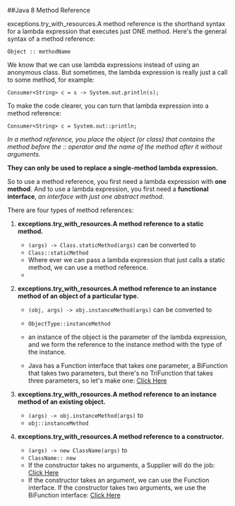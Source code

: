 ##Java 8 Method Reference

exceptions.try_with_resources.A method reference is the shorthand syntax for a lambda expression that executes just ONE method. 
Here's the general syntax of a method reference:

`Object :: methodName`

We know that we can use lambda expressions instead of using an anonymous class. 
But sometimes, the lambda expression is really just a call to some method, for example:

`Consumer<String> c = s -> System.out.println(s);`

To make the code clearer, you can turn that lambda expression into a method reference:

`Consumer<String> c = System.out::println;`



_In a method reference, you place the object (or class) that contains the method before the :: operator 
and the name of the method after it without arguments._

**They can only be used to replace a single-method lambda expression.**

So to use a method reference, you first need a lambda expression with __one method__. 
And to use a lambda expression, you first need a **functional interface**, _an interface with just one abstract method_.

There are four types of method references:

1. **exceptions.try_with_resources.A method reference to a static method.**
    - `(args) -> Class.staticMethod(args)` can be converted to
    - `Class::staticMethod`
    - Where ever we can pass a lambda expression that just calls a static method, we can use a method reference. 
    - 
2. **exceptions.try_with_resources.A method reference to an instance method of an object of a particular type.**
    - `(obj, args) -> obj.instanceMethod(args)` can be converted to
    - `ObjectType::instanceMethod`
    
    - an instance of the object is the parameter of the lambda expression, and we form the reference to the instance method with the type of the instance.
     
    - Java has a Function interface that takes one parameter, a BiFunction that takes two parameters, but there's no TriFunction that takes three parameters, so let's make one: [Click Here](src/main/java/methodReference/instanceEx)
      
3. **exceptions.try_with_resources.A method reference to an instance method of an existing object.**
    - `(args) -> obj.instanceMethod(args)` to
    - `obj::instanceMethod`
    
4. **exceptions.try_with_resources.A method reference to a constructor.**
    - `(args) -> new ClassName(args)` to
    - `ClassName:: new`
    - If the constructor takes no arguments, a Supplier will do the job: [Click Here](src/main/java/methodReference/constructorEx/WithoutArgument.java)
    - If the constructor takes an argument, we can use the Function interface. If the constructor takes two arguments, we use the BiFunction interface: [Click Here](src/main/java/methodReference/constructorEx/WithArgument.java)


